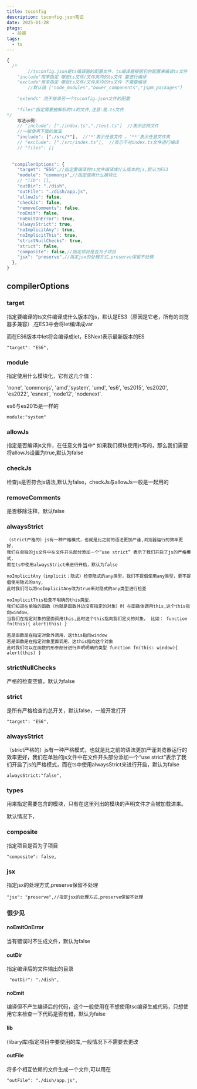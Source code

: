 ```yaml
---
title: tsconfig
description: tsconfig.json笔记
date: 2025-01-28
ptags:
  - 前端
tags:
  - ts
---
```

```ts
{
  /*
        //tsconfig.json是ts编译器的配置文件，ts编译器根据它的配置来编译ts文件
    "include"用来指定 哪些ts文件/文件夹内的ts文件 要进行编译
    "exclude"用来指定 哪些ts文件/文件夹内的ts文件 不需要编译
        //默认值 ["node_modules","bower_components","jspm_packages"]
        
    "extends" 用于继承另一个tsconfig.json文件的配置
    
    "files"指定需要被解析的ts的文件,注意:是.ts文件
*/
    写法示例:
    // "include": ["./index.ts","./test.ts"]  //表示这两文件
    //一般使用下面的做法
    "include": ["./src/*"],  //'*'表示任意文件 。'**'表示任意文件夹
    // "exclude": ["./src/index.ts"],  //表示不对index.ts文件进行编译
    // "files": []
​
 
  "compilerOptions": {
    "target": "ES6",//指定要编译的ts文件编译成什么版本的js,默认为ES3
    "module": "commonjs",//指定使用什么模块化
    // "lib": [],
    "outDir": "./dish",
    "outFile": "./dish/app.js",
    "allowJs": false,
    "checkJs": false,
    "removeComments": false,
    "noEmit": false,
    "noEmitOnError": true,
    "alwaysStrict": true,
    "noImplicitAny": true,
    "noImplicitThis": true,
    "strictNullChecks": true,
    "strict": false,
    "composite": false,//指定项目是否为子项目
    "jsx": "preserve",//指定jsx的处理方式,preserve保留不处理
  },
}
```

## compilerOptions

### target

指定要编译的ts文件编译成什么版本的js，默认是ES3（原因是它老，所有的浏览器多兼容）,在ES3中会将let编译成var

  而在ES6版本中let将会编译成let，ESNext表示最新版本的ES

```
"target": "ES6",
```

### module

指定使用什么模块化，它有这几个值：

'none', 'commonjs', 'amd','system', 'umd', 'es6', 'es2015', 'es2020', 'es2022', 'esnext', 'node12', 'nodenext'. 

es6与es2015是一样的

```
module:"system"
```

### allowJs

指定是否编译js文件，在任意文件当中* 如果我们模块使用js写的，那么我们需要将allowJs设置为true,默认为false

### checkJs

检查js是否符合js语法,默认为false，checkJs与allowJs一般是一起用的

### removeComments

是否移除注释，默认false

### alwaysStrict

```
（strict严格的）js有一种严格模式，也就是比之前的语法更加严谨,浏览器运行的效率更好，
我们在单独的js文件中在文件开头部分添加一个“use strict” 表示了我们开启了js的严格模式，
而在ts中使用alwaysStrict来进行开启，默认为false

noImplicitAny（implicit：隐式）检查隐式的any类型，我们不提倡使用any类型，更不提倡使用隐式的any,
此时我们可以将noImplicitAny改为true来对隐式的any类型进行检查

noImplicitThis检查不明确的this类型，
我们知道在单独的函数（也就是函数外边没有指定的对象）时 在函数体调用this,这个this指向window，
当我们在指定对象的里面调用this,此时这个this指向我们定义的对象， 比如： function fn(this){ alert(this) } 

若是函数是在指定对象外调用，这this指向window 
若是函数是在指定对象里面调用，这this指向这个对象 
此时我们可以在函数的形参部分进行声明明确的类型 function fn(this: window){ alert(this) }
```

### strictNullChecks

 严格的检查空值，默认为false

### strict

是所有严格检查的总开关，默认false，一般开发打开

```
"target": "ES6",
```

### alwaysStrict

（strict严格的）js有一种严格模式，也就是比之前的语法更加严谨浏览器运行的效率更好，我们在单独的js文件中在文件开头部分添加一个“use strict”表示了我们开启了js的严格模式，而在ts中使用alwaysStrict来进行开启，默认为false

```
alwaysStrict:"false",
```

### types

用来指定需要包含的模块，只有在这里列出的模块的声明文件才会被加载进来。

默认情况下，

### composite

指定项目是否为子项目

```
"composite": false,
```

### jsx

指定jsx的处理方式,preserve保留不处理

```
"jsx": "preserve",//指定jsx的处理方式,preserve保留不处理
```

### 很少见

#### noEmitOnError

当有错误时不生成文件，默认为false

#### outDir

指定编译后的文件输出的目录

```
 "outDir": "./dish",
```

#### noEmit

编译但不产生编译后的代码，这个一般使用在不想使用tsc编译生成代码，只想使用它来检查一下代码是否有错，默认为false

#### lib

(libary库)指定项目中要使用的库,一般情况下不需要去更改

#### outFile

将多个相互依赖的文件生成一个文件,可以用在 

```
"outFile": "./dish/app.js",
```

